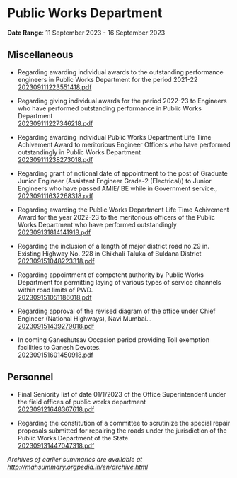 # Public Works Department

**Date Range**: 11 September 2023 - 16 September 2023


## Miscellaneous
- Regarding awarding individual awards to the outstanding performance engineers in Public Works Department for the period 2021-22\
  [202309111223551418.pdf](https://gr.maharashtra.gov.in/Site/Upload/Government%20Resolutions/English/202309111223551418.pdf)

- Regarding giving individual awards for the period 2022-23 to Engineers who have performed outstanding performance in Public Works Department\
  [202309111227346218.pdf](https://gr.maharashtra.gov.in/Site/Upload/Government%20Resolutions/English/202309111227346218.pdf)

- Regarding awarding individual Public Works Department Life Time Achivement Award to meritorious Engineer Officers who have performed outstandingly in Public Works Department\
  [202309111238273018.pdf](https://gr.maharashtra.gov.in/Site/Upload/Government%20Resolutions/English/202309111238273018.pdf)

- Regarding grant of notional date of appointment to the post of Graduate Junior Engineer (Assistant Engineer Grade-2 (Electrical)) to Junior Engineers who have passed AMIE/ BE while in Government service.,\
  [202309111632268318.pdf](https://gr.maharashtra.gov.in/Site/Upload/Government%20Resolutions/English/202309111632268318.pdf)

- Regarding awarding the Public Works Department Life Time Achivement Award for the year 2022-23 to the meritorious officers of the Public Works Department who have performed outstandingly\
  [202309131814141918.pdf](https://gr.maharashtra.gov.in/Site/Upload/Government%20Resolutions/English/202309131814141918.pdf)

- Regarding the inclusion of a length of major district road no.29 in. Existing Highway No. 228 in Chikhali Taluka of Buldana District\
  [202309151048223318.pdf](https://gr.maharashtra.gov.in/Site/Upload/Government%20Resolutions/English/202309151048223318.pdf)

- Regarding appointment of competent authority by Public Works Department for permitting laying of various types of service channels within road limits of PWD.\
  [202309151051186018.pdf](https://gr.maharashtra.gov.in/Site/Upload/Government%20Resolutions/English/202309151051186018.pdf)

- Regarding approval of the revised diagram of the office under Chief Engineer (National Highways), Navi Mumbai...\
  [202309151439279018.pdf](https://gr.maharashtra.gov.in/Site/Upload/Government%20Resolutions/English/202309151439279018.pdf)

- In coming Ganeshutsav Occasion period providing Toll exemption facilities to Ganesh Devotes.\
  [202309151601450918.pdf](https://gr.maharashtra.gov.in/Site/Upload/Government%20Resolutions/English/202309151601450918.pdf)

## Personnel
- Final Seniority list of date 01/1/2023 of the Office Superintendent under the field offices of public works department\
  [202309121648367618.pdf](https://gr.maharashtra.gov.in/Site/Upload/Government%20Resolutions/English/202309121648367618.pdf)

- Regarding the constitution of a committee to scrutinize the special repair proposals submitted for repairing the roads under the jurisdiction of the Public Works Department of the State.\
  [202309131447047318.pdf](https://gr.maharashtra.gov.in/Site/Upload/Government%20Resolutions/English/202309131447047318.pdf)


*Archives of earlier summaries are available at http://mahsummary.orgpedia.in/en/archive.html*